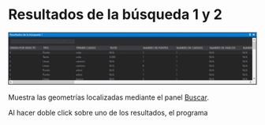 # Resultados de la búsqueda 1 y 2

![Panel Resultados de la b&#xFA;squeda](../../../../.gitbook/assets/panelresultadosdelabusqueda.png)

Muestra las geometrías localizadas mediante el panel [Buscar](buscar.md).

Al hacer doble click sobre uno de los resultados, el programa


